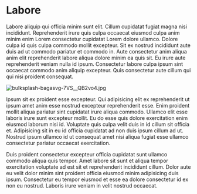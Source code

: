 # Labore

Labore aliquip qui officia minim sunt elit. Cillum cupidatat fugiat magna nisi incididunt. Reprehenderit irure quis culpa occaecat eiusmod culpa anim minim enim Lorem consectetur cupidatat Lorem dolore ullamco. Dolore culpa id quis culpa commodo mollit excepteur. Sit ex nostrud incididunt aute duis ad ut commodo pariatur et commodo in. Aute consectetur anim aliqua anim elit reprehenderit labore aliqua dolore minim ea quis sit. Eu irure aute reprehenderit veniam nulla id ipsum. Consectetur labore culpa ipsum sint occaecat commodo anim aliquip excepteur. Quis consectetur aute cillum qui qui nisi proident consequat.

<img class="bordered" src="/_merged_assets/_static/images/bulksplash-bagasvg-7VS__QB2vo4.jpg" alt="bulksplash-bagasvg-7VS__QB2vo4.jpg" />

Ipsum sit ex proident esse excepteur. Qui adipisicing elit ex reprehenderit ut ipsum amet anim esse nostrud excepteur reprehenderit esse. Enim proident mollit aliqua pariatur sint cupidatat irure aliqua commodo. Ullamco elit esse laboris irure sunt excepteur mollit. Eu do esse quis dolore exercitation enim eiusmod laborum nisi id. Voluptate quis culpa velit duis in id cillum sit officia et. Adipisicing sit in eu id officia cupidatat ad non duis ipsum cillum ad ut. Nostrud ipsum ullamco id ut consequat amet nisi aliqua fugiat esse ullamco consectetur pariatur occaecat exercitation.

Duis proident consectetur excepteur officia cupidatat sunt ullamco commodo aliqua quis tempor. Amet labore sit sunt et aliqua tempor exercitation voluptate ad est sit et reprehenderit incididunt cillum. Dolor aute eu velit dolor minim sint proident officia eiusmod minim adipisicing duis ipsum. Consectetur eu tempor eiusmod et esse ea dolore consectetur id ex non eu nostrud. Laboris irure veniam in velit nostrud occaecat.